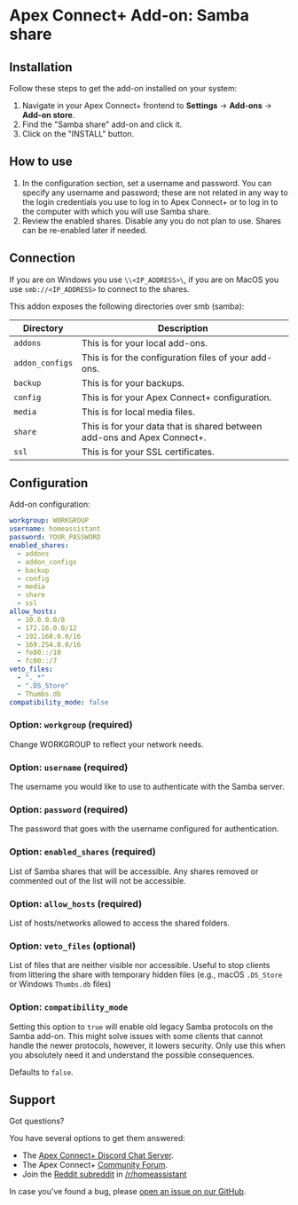 # Apex Connect+ Add-on: Samba share

## Installation

Follow these steps to get the add-on installed on your system:

1. Navigate in your Apex Connect+ frontend to **Settings** -> **Add-ons** -> **Add-on store**.
2. Find the "Samba share" add-on and click it.
3. Click on the "INSTALL" button.

## How to use

1. In the configuration section, set a username and password.
   You can specify any username and password; these are not related in any way to the login credentials you use to log in to Apex Connect+ or to log in to the computer with which you will use Samba share.
2. Review the enabled shares. Disable any you do not plan to use. Shares can be re-enabled later if needed.

## Connection

If you are on Windows you use `\\<IP_ADDRESS>\`, if you are on MacOS you use `smb://<IP_ADDRESS>` to connect to the shares.

This addon exposes the following directories over smb (samba):

| Directory       | Description                                                             |
| --------------- | ----------------------------------------------------------------------- |
| `addons`        | This is for your local add-ons.                                         |
| `addon_configs` | This is for the configuration files of your add-ons.                    |
| `backup`        | This is for your backups.                                               |
| `config`        | This is for your Apex Connect+ configuration.                           |
| `media`         | This is for local media files.                                          |
| `share`         | This is for your data that is shared between add-ons and Apex Connect+. |
| `ssl`           | This is for your SSL certificates.                                      |

## Configuration

Add-on configuration:

```yaml
workgroup: WORKGROUP
username: homeassistant
password: YOUR_PASSWORD
enabled_shares:
  - addons
  - addon_configs
  - backup
  - config
  - media
  - share
  - ssl
allow_hosts:
  - 10.0.0.0/8
  - 172.16.0.0/12
  - 192.168.0.0/16
  - 169.254.0.0/16
  - fe80::/10
  - fc00::/7
veto_files:
  - "._*"
  - ".DS_Store"
  - Thumbs.db
compatibility_mode: false
```

### Option: `workgroup` (required)

Change WORKGROUP to reflect your network needs.

### Option: `username` (required)

The username you would like to use to authenticate with the Samba server.

### Option: `password` (required)

The password that goes with the username configured for authentication.

### Option: `enabled_shares` (required)

List of Samba shares that will be accessible. Any shares removed or commented out of the list will not be accessible.

### Option: `allow_hosts` (required)

List of hosts/networks allowed to access the shared folders.

### Option: `veto_files` (optional)

List of files that are neither visible nor accessible. Useful to stop clients
from littering the share with temporary hidden files
(e.g., macOS `.DS_Store` or Windows `Thumbs.db` files)

### Option: `compatibility_mode`

Setting this option to `true` will enable old legacy Samba protocols
on the Samba add-on. This might solve issues with some clients that cannot
handle the newer protocols, however, it lowers security. Only use this
when you absolutely need it and understand the possible consequences.

Defaults to `false`.

## Support

Got questions?

You have several options to get them answered:

- The [Apex Connect+ Discord Chat Server][discord].
- The Apex Connect+ [Community Forum][forum].
- Join the [Reddit subreddit][reddit] in [/r/homeassistant][reddit]

In case you've found a bug, please [open an issue on our GitHub][issue].

[discord]: https://discord.gg/c5DvZ4e
[forum]: https://community.apexinfosys.in
[issue]: https://github.com/apexinfosysindia/addons/issues
[reddit]: https://reddit.com/r/homeassistant
[repository]: https://github.com/apexinfosysindia/repository
